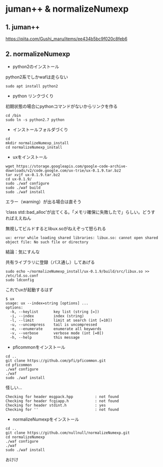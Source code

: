 # juman++ & normalizeNumexp

## 1. juman++

https://qiita.com/Gushi_maru/items/ee434b5bc9f020c8feb6

## 2. normalizeNumexp

+ python2のインストール

python2系でしかwafは走らない

```
sudo apt install python2
```

+ python リンクづくり

初期状態の場合にpythonコマンドがないからリンクを作る

```
cd /bin
sudo ln -s python2.7 python
```

+ インストールフォルダづくり

```
cd
mkdir normalizeNumexp_install
cd normalizeNumexp_install
```

+ uxをインストール

```
wget https://storage.googleapis.com/google-code-archive-downloads/v2/code.google.com/ux-trie/ux-0.1.9.tar.bz2
tar xvjf ux-0.1.9.tar.bz2
cd ux-0.1.9/
sudo ./waf configure
sudo ./waf build
sudo ./waf install
```

エラー（warning）が出る場合は直そう

‘class std::bad_alloc’が出てくる。「メモリ確保に失敗したで」らしい。どうすればええねん

無視してビルドするとlibux.soがねえぞって怒られる

```
ux: error while loading shared libraries: libux.so: cannot open shared object file: No such file or directory
```

結論：気にすんな

共有ライブラリに登録（パス通し）してあげる

```
sudo echo ~/normalizeNumexp_install/ux-0.1.9/build/src/libux.so >> /etc/ld.so.conf
sudo ldconfig
```

これでuxが起動するはず

```
$ ux
usage: ux --index=string [options] ...
options:
  -k, --keylist       key list (string [=])
  -i, --index         index (string)
  -l, --limit         limit at search (int [=10])
  -u, --uncompress    tail is uncompressed
  -e, --enumerate     enumerate all keywords
  -v, --verbose       verbose mode (int [=0])
  -h, --help          this message
```

+ pficommonをインストール

```
cd ..
git clone https://github.com/pfi/pficommon.git
cd pficommon
./waf configure
./waf
sudo ./waf install
```

怪しい...

```
Checking for header msgpack.hpp          : not found
Checking for header fcgiapp.h            : not found
Checking for header stdint.h             : yes
Checking for ''                          : not found
```

+ normalizeNumexpをインストール

```
cd ..
git clone https://github.com/nullnull/normalizeNumexp.git
cd normalizeNumexp
./waf configure
./waf 
sudo ./waf install
```

おけけ

